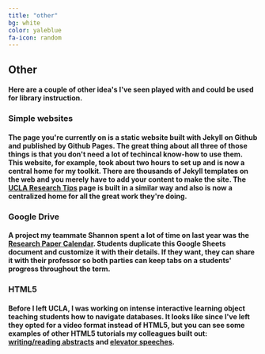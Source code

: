 ```yaml
---
title: "other"
bg: white
color: yaleblue
fa-icon: random
---
```


## Other
#### Here are a couple of other idea's I've seen played with and could be used for library instruction.

### Simple websites
#### The page you're currently on is a static website built with Jekyll on Github and published by Github Pages. The great thing about all three of those things is that you don't need a lot of techincal know-how to use them. This website, for example, took about two hours to set up and is now a central home for my toolkit. There are thousands of Jekyll templates on the web and you merely have to add your content to make the site. The [UCLA Research Tips](https://www.ulcalibrary.github.io/research-tips) page is built in a similar way and also is now a centralized home for all the great work they're doing. 

### Google Drive 
#### A project my teammate Shannon spent a lot of time on last year was the [Research Paper Calendar](http://bit.ly/paper-planner). Students duplicate this Google Sheets document and customize it with their details. If they want, they can share it with their professor so both parties can keep tabs on a students' progress throughout the term. 

### HTML5
#### Before I left UCLA, I was working on intense interactive learning object teaching students how to navigate databases. It looks like since I've left they opted for a video format instead of HTML5, but you can see some examples of other HTML5 tutorials my colleagues built out: [writing/reading abstracts](https://uclalibrary.github.io/research-tips/research-abstracts/) and [elevator speeches](https://uclalibrary.github.io/research-tips/deconstructing-the-elevator-speech/).

